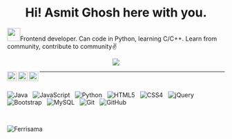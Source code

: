 # 

<h1 align="center">Hi! Asmit Ghosh here with you. </h1>
<p><img src="https://raw.githubusercontent.com/iampavangandhi/iampavangandhi/master/gifs/Hi.gif" width="30px">Frontend developer. Can code in Python, learning C/C++. Learn from community, contribute to community✌️</p>
<p align="center">
  <a href="https://github.com/DenverCoder1/readme-typing-svg"><img src="https://readme-typing-svg.herokuapp.com?font=Grape+Nuts&size=23&color=F7E615&center=true&lines=Frontend+Web+Developer;Data+Analytics;Blackadder+Monty+Python;HIMYM+and+Modern+Family"></a>
</p>
<a href="mailto:asmitghosh3@gmail.com">
  <img align="left" alt="Gmail" width="22px" src="https://img.icons8.com/color/48/000000/gmail-new.png" />
</a>
<a href="https://twitter.com/n_aficionado">
  <img align="left" alt="Asmit Ghosh | Twitter" width="22px" src="https://img.icons8.com/color/48/000000/twitter--v1.png" />
</a>
<a href="https://www.linkedin.com/in/asmit-ghosh-444600223/">
  <img align="left" alt="Asmit Ghosh | LinkedIN" width="22px" src="https://img.icons8.com/fluency/48/linkedin.png" alt="linkedin"/>
</a>
<hr/>


<br>

<p> 
 

![Java](https://img.shields.io/badge/-Java-black?logo=java&style=social)&nbsp;&nbsp;
![JavaScript](https://img.shields.io/badge/-JavaScript-black?logo=javascript&style=social)&nbsp;&nbsp;
![Python](https://img.shields.io/badge/-Python-black?logo=Python&style=social)&nbsp;&nbsp;
![HTML5](https://img.shields.io/badge/-HTML5-black?logo=html5&style=social)&nbsp;&nbsp;
![CSS4](https://img.shields.io/badge/-CSS3-black?logo=css3&style=social)&nbsp;&nbsp;
![jQuery](https://img.shields.io/badge/-jQuery-black?logo=jquery&style=social)&nbsp;&nbsp;
![Bootstrap](https://img.shields.io/badge/-Bootstrap-black?logo=bootstrap&style=social)&nbsp;&nbsp;
![MySQL](https://img.shields.io/badge/-MySQL-black?logo=mysql&style=social)&nbsp;&nbsp;
![Git](https://img.shields.io/badge/-Git-black?logo=git&style=social)&nbsp;&nbsp;
![GitHub](https://img.shields.io/badge/-GitHub-black?logo=github&style=social)&nbsp;&nbsp;
</p>

<br>
<p>
    <img src="https://github-readme-streak-stats.herokuapp.com?user=Ferrisama&theme=merko&hide_border=true&date_format=%5BY%20%5DM%20j" alt="Ferrisama"  />
  
 
</p>

<p align="center">
    
</p>
